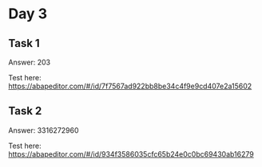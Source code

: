 # Day 3

## Task 1
Answer: 203

Test here: https://abapeditor.com/#/id/7f7567ad922bb8be34c4f9e9cd407e2a15602

## Task 2
Answer: 3316272960

Test here: https://abapeditor.com/#/id/934f3586035cfc65b24e0c0bc69430ab16279
